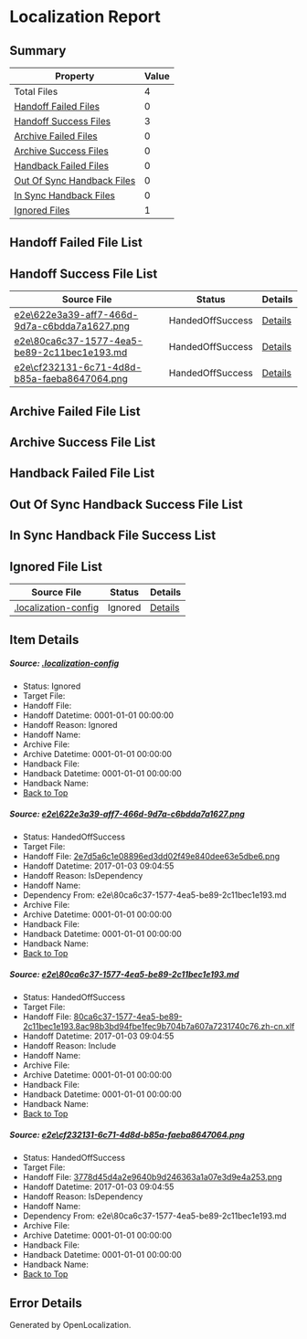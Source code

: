 # <a name='report-top'></a> Localization Report

## Summary
 Property | Value 
 -------- | ----- 
 Total Files | 4
[ Handoff Failed Files ](#handoff-failed-list)| 0
[ Handoff Success Files ](#handoff-success-list)| 3
[ Archive Failed Files ](#archive-failed-list)| 0
[ Archive Success Files ](#archive-success-list)| 0
[ Handback Failed Files ](#handback-failed-list)| 0
[ Out Of Sync Handback Files ](#outofsync-handback-success-list)| 0
[ In Sync Handback Files ](#insync-handback-success-list)| 0
[ Ignored Files ](#ignored-list)| 1

## <a name='handoff-failed-list'></a> Handoff Failed File List

## <a name='handoff-success-list'></a> Handoff Success File List
 Source File | Status | Details 
 ----------- | ------ | ------- 
 [e2e\622e3a39-aff7-466d-9d7a-c6bdda7a1627.png](https://github.com/OpenLocalizationTestOrg/ol-test1/blob/02361623b0d0f4d9cf55ec7e2bef7f2d1bf6d122/e2e/622e3a39-aff7-466d-9d7a-c6bdda7a1627.png) | HandedOffSuccess | [Details](#2e7d5a6c1e08896ed3dd02f49e840dee63e5dbe61)
 [e2e\80ca6c37-1577-4ea5-be89-2c11bec1e193.md](https://github.com/OpenLocalizationTestOrg/ol-test1/blob/02361623b0d0f4d9cf55ec7e2bef7f2d1bf6d122/e2e/80ca6c37-1577-4ea5-be89-2c11bec1e193.md) | HandedOffSuccess | [Details](#4a4eacae2287911108fb77a2317f3b909e066d6b2)
 [e2e\cf232131-6c71-4d8d-b85a-faeba8647064.png](https://github.com/OpenLocalizationTestOrg/ol-test1/blob/02361623b0d0f4d9cf55ec7e2bef7f2d1bf6d122/e2e/cf232131-6c71-4d8d-b85a-faeba8647064.png) | HandedOffSuccess | [Details](#3778d45d4a2e9640b9d246363a1a07e3d9e4a2533)

## <a name='archive-failed-list'></a> Archive Failed File List

## <a name='archive-success-list'></a> Archive Success File List

## <a name='handback-failed-list'></a> Handback Failed File List

## <a name='outofsync-handback-success-list'></a> Out Of Sync Handback Success File List

## <a name='insync-handback-success-list'></a> In Sync Handback File Success List

## <a name='ignored-list'></a> Ignored File List
 Source File | Status | Details 
 ----------- | ------ | ------- 
 [.localization-config](https://github.com/OpenLocalizationTestOrg/ol-test1/blob/02361623b0d0f4d9cf55ec7e2bef7f2d1bf6d122/.localization-config) | Ignored | [Details](#cb0632cf59c1387fc1742bfb9fa3c47f87e2e5c90)

## Item Details
##### <a name='cb0632cf59c1387fc1742bfb9fa3c47f87e2e5c90'></a> Source: [.localization-config](https://github.com/OpenLocalizationTestOrg/ol-test1/blob/02361623b0d0f4d9cf55ec7e2bef7f2d1bf6d122/.localization-config)
* Status: Ignored
* Target File: 
* Handoff File: 
* Handoff Datetime: 0001-01-01 00:00:00
* Handoff Reason: Ignored
* Handoff Name: 
* Archive File: 
* Archive Datetime: 0001-01-01 00:00:00
* Handback File: 
* Handback Datetime: 0001-01-01 00:00:00
* Handback Name: 
* [Back to Top](#report-top)

##### <a name='2e7d5a6c1e08896ed3dd02f49e840dee63e5dbe61'></a> Source: [e2e\622e3a39-aff7-466d-9d7a-c6bdda7a1627.png](https://github.com/OpenLocalizationTestOrg/ol-test1/blob/02361623b0d0f4d9cf55ec7e2bef7f2d1bf6d122/e2e/622e3a39-aff7-466d-9d7a-c6bdda7a1627.png)
* Status: HandedOffSuccess
* Target File: 
* Handoff File: [2e7d5a6c1e08896ed3dd02f49e840dee63e5dbe6.png](https://github.com/OpenLocalizationTestOrg/ol-test1-handoff/blob/bd1b1308bd0e17de8617e51aaa4a15966d5b03bd/ol-handoff/OpenLocalizationTestOrg/ol-test1-zhcn/ci/ht/2e7d5a6c1e08896ed3dd02f49e840dee63e5dbe6.png)
* Handoff Datetime: 2017-01-03 09:04:55
* Handoff Reason: IsDependency
* Handoff Name: 
* Dependency From: e2e\80ca6c37-1577-4ea5-be89-2c11bec1e193.md
* Archive File: 
* Archive Datetime: 0001-01-01 00:00:00
* Handback File: 
* Handback Datetime: 0001-01-01 00:00:00
* Handback Name: 
* [Back to Top](#report-top)

##### <a name='4a4eacae2287911108fb77a2317f3b909e066d6b2'></a> Source: [e2e\80ca6c37-1577-4ea5-be89-2c11bec1e193.md](https://github.com/OpenLocalizationTestOrg/ol-test1/blob/02361623b0d0f4d9cf55ec7e2bef7f2d1bf6d122/e2e/80ca6c37-1577-4ea5-be89-2c11bec1e193.md)
* Status: HandedOffSuccess
* Target File: 
* Handoff File: [80ca6c37-1577-4ea5-be89-2c11bec1e193.8ac98b3bd94fbe1fec9b704b7a607a7231740c76.zh-cn.xlf](https://github.com/OpenLocalizationTestOrg/ol-test1-handoff/blob/bd1b1308bd0e17de8617e51aaa4a15966d5b03bd/ol-handoff/OpenLocalizationTestOrg/ol-test1-zhcn/ci/ht/80ca6c37-1577-4ea5-be89-2c11bec1e193.8ac98b3bd94fbe1fec9b704b7a607a7231740c76.zh-cn.xlf)
* Handoff Datetime: 2017-01-03 09:04:55
* Handoff Reason: Include
* Handoff Name: 
* Archive File: 
* Archive Datetime: 0001-01-01 00:00:00
* Handback File: 
* Handback Datetime: 0001-01-01 00:00:00
* Handback Name: 
* [Back to Top](#report-top)

##### <a name='3778d45d4a2e9640b9d246363a1a07e3d9e4a2533'></a> Source: [e2e\cf232131-6c71-4d8d-b85a-faeba8647064.png](https://github.com/OpenLocalizationTestOrg/ol-test1/blob/02361623b0d0f4d9cf55ec7e2bef7f2d1bf6d122/e2e/cf232131-6c71-4d8d-b85a-faeba8647064.png)
* Status: HandedOffSuccess
* Target File: 
* Handoff File: [3778d45d4a2e9640b9d246363a1a07e3d9e4a253.png](https://github.com/OpenLocalizationTestOrg/ol-test1-handoff/blob/bd1b1308bd0e17de8617e51aaa4a15966d5b03bd/ol-handoff/OpenLocalizationTestOrg/ol-test1-zhcn/ci/ht/3778d45d4a2e9640b9d246363a1a07e3d9e4a253.png)
* Handoff Datetime: 2017-01-03 09:04:55
* Handoff Reason: IsDependency
* Handoff Name: 
* Dependency From: e2e\80ca6c37-1577-4ea5-be89-2c11bec1e193.md
* Archive File: 
* Archive Datetime: 0001-01-01 00:00:00
* Handback File: 
* Handback Datetime: 0001-01-01 00:00:00
* Handback Name: 
* [Back to Top](#report-top)


## Error Details

Generated by OpenLocalization.
